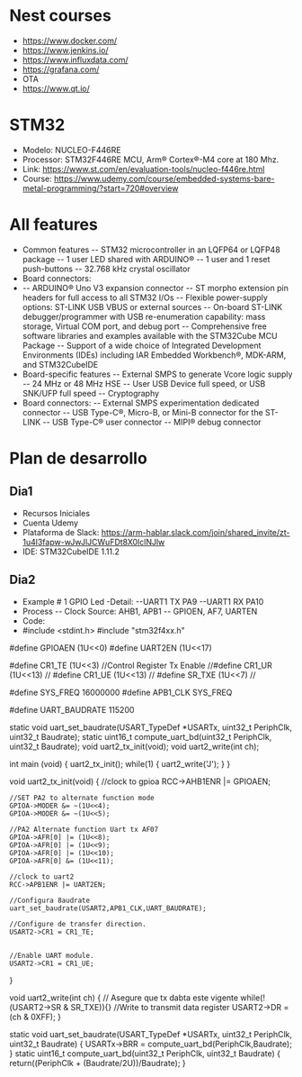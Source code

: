 # Nest courses
- https://www.docker.com/
- https://www.jenkins.io/
- https://www.influxdata.com/
- https://grafana.com/
- OTA
- https://www.qt.io/

# STM32
- Modelo: NUCLEO-F446RE
- Processor: STM32F446RE MCU, Arm® Cortex®-M4 core at 180 Mhz.
- Link: https://www.st.com/en/evaluation-tools/nucleo-f446re.html
- Course: https://www.udemy.com/course/embedded-systems-bare-metal-programming/?start=720#overview

# All features
- Common features
-- STM32 microcontroller in an LQFP64 or LQFP48 package
-- 1 user LED shared with ARDUINO®
-- 1 user and 1 reset push-buttons
-- 32.768 kHz crystal oscillator
- Board connectors:
- -- ARDUINO® Uno V3 expansion connector
-- ST morpho extension pin headers for full access to all STM32 I/Os
-- Flexible power-supply options: ST-LINK USB VBUS or external sources
-- On-board ST-LINK debugger/programmer with USB re-enumeration capability: mass storage, Virtual COM port, and debug port
-- Comprehensive free software libraries and examples available with the STM32Cube MCU Package
-- Support of a wide choice of Integrated Development Environments (IDEs) including IAR Embedded Workbench®, MDK-ARM, and STM32CubeIDE
- Board-specific features
-- External SMPS to generate Vcore logic supply
-- 24 MHz or 48 MHz HSE
-- User USB Device full speed, or USB SNK/UFP full speed
-- Cryptography
- Board connectors:
-- External SMPS experimentation dedicated connector
-- USB Type-C®, Micro-B, or Mini-B connector for the ST-LINK
-- USB Type-C® user connector
-- MIPI® debug connector

# Plan de desarrollo
## Dia1
- Recursos Iniciales
- Cuenta Udemy
- Plataforma de Slack: https://arm-hablar.slack.com/join/shared_invite/zt-1u4l3fapw-wJwJlJCWuFDt8X0lclNJlw 
- IDE: STM32CubeIDE 1.11.2
## Dia2
- Example # 1 GPIO Led
-Detail:
--UART1 TX PA9
--UART1 RX PA10
- Process
-- Clock Source: AHB1, APB1
-- GPIOEN, AF7, UARTEN
- Code:
- #include <stdint.h>
#include "stm32f4xx.h"

#define GPIOAEN (1U<<0)
#define UART2EN (1U<<17)

#define CR1_TE		(1U<<3)  //Control Register Tx Enable
//#define CR1_UR	(1U<<13) //
#define CR1_UE		(1U<<13) //
#define SR_TXE		(1U<<7)  //


#define SYS_FREQ	16000000
#define APB1_CLK	SYS_FREQ

#define UART_BAUDRATE 	115200

static void uart_set_baudrate(USART_TypeDef *USARTx, uint32_t PeriphClk, uint32_t Baudrate);
static uint16_t compute_uart_bd(uint32_t PeriphClk, uint32_t Baudrate);
void uart2_tx_init(void);
void uart2_write(int ch);


int main (void)
{
	uart2_tx_init();
	while(1)
	{
		uart2_write('J');
	}
}

void uart2_tx_init(void)
{
	//clock to gpioa
	RCC->AHB1ENR |= GPIOAEN;

	//SET PA2 to alternate function mode
	GPIOA->MODER &= ~(1U<<4);
	GPIOA->MODER &= ~(1U<<5);

	//PA2 Alternate function Uart tx AF07
	GPIOA->AFR[0] |= (1U<<8);
	GPIOA->AFR[0] |= (1U<<9);
	GPIOA->AFR[0] |= (1U<<10);
	GPIOA->AFR[0] &= (1U<<11);

	//clock to uart2
	RCC->APB1ENR |= UART2EN;

	//Configura 8audrate
	uart_set_baudrate(USART2,APB1_CLK,UART_BAUDRATE);

	//Configure de transfer direction.
	USART2->CR1 = CR1_TE;


	//Enable UART module.
	USART2->CR1 = CR1_UE;

}

void uart2_write(int ch)
{
	// Asegure que tx dabta este vigente
	while(!(USART2->SR & SR_TXE)){}
	//Write to transmit data register
	USART2->DR = (ch & 0XFF);
}



static void uart_set_baudrate(USART_TypeDef *USARTx, uint32_t PeriphClk, uint32_t Baudrate)
{
	USARTx->BRR = compute_uart_bd(PeriphClk,Baudrate);
}
static uint16_t compute_uart_bd(uint32_t PeriphClk, uint32_t Baudrate)
{
	return((PeriphClk + (Baudrate/2U))/Baudrate);
}

